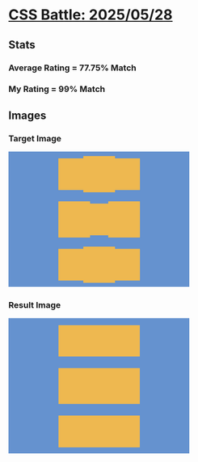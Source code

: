 # [CSS Battle: 2025/05/28](https://cssbattle.dev/play/qGccN77CCxzVGWGbzh0Q)

## Stats

### Average Rating = 77.75% Match

### My Rating = 99% Match

## Images

### Target Image

![](./images/target.png)

### Result Image

![](./images/result.png)

